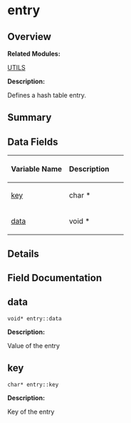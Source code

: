 # entry<a name="ZH-CN_TOPIC_0000001055078183"></a>

## **Overview**<a name="section28296310084842"></a>

**Related Modules:**

[UTILS](UTILS.md)

**Description:**

Defines a hash table entry. 

## **Summary**<a name="section2133324863084842"></a>

## Data Fields<a name="pub-attribs"></a>

<a name="table421079527084842"></a>
<table><thead align="left"><tr id="row76651326084842"><th class="cellrowborder" valign="top" width="50%" id="mcps1.1.3.1.1"><p id="p2118599046084842"><a name="p2118599046084842"></a><a name="p2118599046084842"></a>Variable Name</p>
</th>
<th class="cellrowborder" valign="top" width="50%" id="mcps1.1.3.1.2"><p id="p206819747084842"><a name="p206819747084842"></a><a name="p206819747084842"></a>Description</p>
</th>
</tr>
</thead>
<tbody><tr id="row1099913259084842"><td class="cellrowborder" valign="top" width="50%" headers="mcps1.1.3.1.1 "><p id="p2087079372084842"><a name="p2087079372084842"></a><a name="p2087079372084842"></a><a href="entry.md#a90fad543c99ac664b9ed3cfe1a6d3a13">key</a></p>
</td>
<td class="cellrowborder" valign="top" width="50%" headers="mcps1.1.3.1.2 "><p id="p840921746084842"><a name="p840921746084842"></a><a name="p840921746084842"></a>char *&nbsp;</p>
</td>
</tr>
<tr id="row587524996084842"><td class="cellrowborder" valign="top" width="50%" headers="mcps1.1.3.1.1 "><p id="p1550750289084842"><a name="p1550750289084842"></a><a name="p1550750289084842"></a><a href="entry.md#ab28607f8560a9533b09effb5bdb99f5e">data</a></p>
</td>
<td class="cellrowborder" valign="top" width="50%" headers="mcps1.1.3.1.2 "><p id="p2091034730084842"><a name="p2091034730084842"></a><a name="p2091034730084842"></a>void *&nbsp;</p>
</td>
</tr>
</tbody>
</table>

## **Details**<a name="section480675712084842"></a>

## **Field Documentation**<a name="section1397483466084842"></a>

## data<a name="ab28607f8560a9533b09effb5bdb99f5e"></a>

```
void* entry::data
```

 **Description:**

Value of the entry 

## key<a name="a90fad543c99ac664b9ed3cfe1a6d3a13"></a>

```
char* entry::key
```

 **Description:**

Key of the entry 

